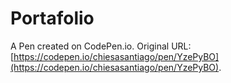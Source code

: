# Portafolio

A Pen created on CodePen.io. Original URL: [https://codepen.io/chiesasantiago/pen/YzePyBO](https://codepen.io/chiesasantiago/pen/YzePyBO).

